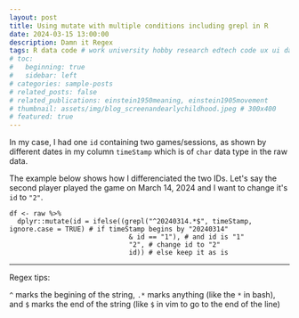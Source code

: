 ```yaml
---
layout: post
title: Using mutate with multiple conditions including grepl in R
date: 2024-03-15 13:00:00
description: Damn it Regex
tags: R data code # work university hobby research edtech code ux ui data psychology videogames misc book
# toc:
#   beginning: true
#   sidebar: left
# categories: sample-posts
# related_posts: false
# related_publications: einstein1950meaning, einstein1905movement
# thumbnail: assets/img/blog_screenandearlychildhood.jpeg # 300x400
# featured: true
---
```


In my case, I had one `id` containing two games/sessions, as shown by different dates in my column `timeStamp` which is of `char` data type in the raw data.

The example below shows how I differenciated the two IDs. Let's say the second player played the game on March 14, 2024 and I want to change it's `id` to `"2"`.

```
df <- raw %>%
  dplyr::mutate(id = ifelse((grepl("^20240314.*$", timeStamp, ignore.case = TRUE) # if timeStamp begins by "20240314"
                              & id == "1"), # and id is "1"
                              "2", # change id to "2"
                              id)) # else keep it as is
```

---

Regex tips:

`^` marks the begining of the string, `.*` marks anything (like the `*` in bash), and `$` marks the end of the string (like `$` in vim to go to the end of the line)
